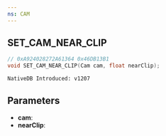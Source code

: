 ```yaml
---
ns: CAM
---
```

## SET_CAM_NEAR_CLIP

```c
// 0xA924028272A61364 0x46DB13B1
void SET_CAM_NEAR_CLIP(Cam cam, float nearClip);
```

```
NativeDB Introduced: v1207
```

## Parameters
* **cam**:
* **nearClip**:

